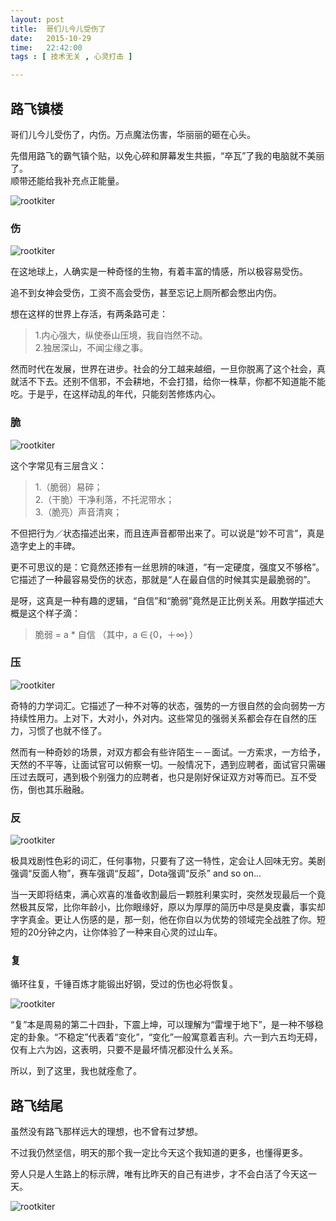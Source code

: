 ```yaml
---
layout: post
title:  哥们儿今儿受伤了
date:   2015-10-29
time:   22:42:00
tags : [ 技术无关 , 心灵打击 ]

---
```


## 路飞镇楼   
哥们儿今儿受伤了，内伤。万点魔法伤害，华丽丽的砸在心头。

先借用路飞的霸气镇个贴，以免心碎和屏幕发生共振，“卒瓦”了我的电脑就不美丽了。  
顺带还能给我补充点正能量。

![rootkiter](/images/2015_10_29_22_21/1.png)

### 伤

![rootkiter](/images/2015_10_29_22_21/2.png)

在这地球上，人确实是一种奇怪的生物，有着丰富的情感，所以极容易受伤。

追不到女神会受伤，工资不高会受伤，甚至忘记上厕所都会憋出内伤。

想在这样的世界上存活，有两条路可走：  
> 1.内心强大，纵使泰山压境，我自岿然不动。  
> 2.独居深山，不闻尘缘之事。

然而时代在发展，世界在进步。社会的分工越来越细，一旦你脱离了这个社会，真就活不下去。还别不信邪，不会耕地，不会打猎，给你一株草，你都不知道能不能吃。于是乎，在这样动乱的年代，只能刻苦修炼内心。

### 脆


![rootkiter](/images/2015_10_29_22_21/3.png)

这个字常见有三层含义：
> 1.（脆弱）易碎；  
> 2.（干脆）干净利落，不托泥带水；  
> 3.（脆亮）声音清爽；  


不但把行为／状态描述出来，而且连声音都带出来了。可以说是“妙不可言”，真是造字史上的丰碑。

更不可思议的是：它竟然还掺有一丝思辨的味道，“有一定硬度，强度又不够格”。它描述了一种最容易受伤的状态，那就是“人在最自信的时候其实是最脆弱的”。

是呀，这真是一种有趣的逻辑，“自信”和“脆弱”竟然是正比例关系。用数学描述大概是这个样子滴：
> 脆弱 = a * 自信 （其中，a ∈｛0，＋∞｝）

### 压


![rootkiter](/images/2015_10_29_22_21/4.png)

奇特的力学词汇。它描述了一种不对等的状态，强势的一方很自然的会向弱势一方持续性用力。上对下，大对小，外对内。这些常见的强弱关系都会存在自然的压力，习惯了也就不怪了。

然而有一种奇妙的场景，对双方都会有些许陌生－－面试。一方索求，一方给予，天然的不平等，让面试官可以俯察一切。一般情况下，遇到应聘者，面试官只需碾压过去既可，遇到极个别强力的应聘者，也只是刚好保证双方对等而已。互不受伤，倒也其乐融融。

### 反

![rootkiter](/images/2015_10_29_22_21/5.png)

极具戏剧性色彩的词汇，任何事物，只要有了这一特性，定会让人回味无穷。美剧强调“反面人物”，赛车强调“反超”，Dota强调“反杀” and so on...

当一天即将结束，满心欢喜的准备收割最后一颗胜利果实时，突然发现最后一个竟然极其反常，比你年龄小，比你眼缘好，原以为厚厚的简历中尽是臭皮囊，事实却字字真金。更让人伤感的是，那一刻，他在你自以为优势的领域完全战胜了你。短短的20分钟之内，让你体验了一种来自心灵的过山车。

### 复
循环往复，千锤百炼才能锻出好钢，受过的伤也必将恢复。

![rootkiter](/images/2015_10_29_22_21/6.png)

“复”本是周易的第二十四卦，下震上坤，可以理解为“雷埋于地下”，是一种不够稳定的卦象。“不稳定”代表着“变化”，“变化”一般寓意着吉利。六一到六五均无碍，仅有上六为凶，这表明，只要不是最坏情况都没什么关系。

所以，到了这里，我也就痊愈了。

## 路飞结尾
虽然没有路飞那样远大的理想，也不曾有过梦想。

不过我仍然坚信，明天的那个我一定比今天这个我知道的更多，也懂得更多。

旁人只是人生路上的标示牌，唯有比昨天的自己有进步，才不会白活了今天这一天。

![rootkiter](/images/2015_10_29_22_21/7.png)
